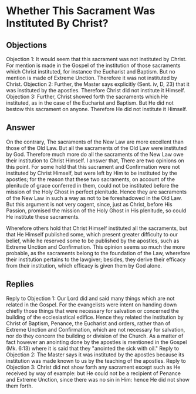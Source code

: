 # Whether This Sacrament Was Instituted By Christ?
## Objections
Objection 1: It would seem that this sacrament was not instituted by Christ. For mention is made in the Gospel of the institution of those sacraments which Christ instituted, for instance the Eucharist and Baptism. But no mention is made of Extreme Unction. Therefore it was not instituted by Christ.
Objection 2: Further, the Master says explicitly (Sent. iv, D, 23) that it was instituted by the apostles. Therefore Christ did not institute it Himself.
Objection 3: Further, Christ showed forth the sacraments which He instituted, as in the case of the Eucharist and Baptism. But He did not bestow this sacrament on anyone. Therefore He did not institute it Himself.
## Answer
On the contrary, The sacraments of the New Law are more excellent than those of the Old Law. But all the sacraments of the Old Law were instituted by God. Therefore much more do all the sacraments of the New Law owe their institution to Christ Himself.
I answer that, There are two opinions on this point. For some hold that this sacrament and Confirmation were not instituted by Christ Himself, but were left by Him to be instituted by the apostles; for the reason that these two sacraments, on account of the plenitude of grace conferred in them, could not be instituted before the mission of the Holy Ghost in perfect plenitude. Hence they are sacraments of the New Law in such a way as not to be foreshadowed in the Old Law. But this argument is not very cogent, since, just as Christ, before His Passion, promised the mission of the Holy Ghost in His plenitude, so could He institute these sacraments.

Wherefore others hold that Christ Himself instituted all the sacraments, but that He Himself published some, which present greater difficulty to our belief, while he reserved some to be published by the apostles, such as Extreme Unction and Confirmation. This opinion seems so much the more probable, as the sacraments belong to the foundation of the Law, wherefore their institution pertains to the lawgiver; besides, they derive their efficacy from their institution, which efficacy is given them by God alone.
## Replies
Reply to Objection 1: Our Lord did and said many things which are not related in the Gospel. For the evangelists were intent on handing down chiefly those things that were necessary for salvation or concerned the building of the ecclesiastical edifice. Hence they related the institution by Christ of Baptism, Penance, the Eucharist and orders, rather than of Extreme Unction and Confirmation, which are not necessary for salvation, nor do they concern the building or division of the Church. As a matter of fact however an anointing done by the apostles is mentioned in the Gospel (Mk. 6:13) where it is said that they "anointed the sick with oil."
Reply to Objection 2: The Master says it was instituted by the apostles because its institution was made known to us by the teaching of the apostles.
Reply to Objection 3: Christ did not show forth any sacrament except such as He received by way of example: but He could not be a recipient of Penance and Extreme Unction, since there was no sin in Him: hence He did not show them forth.